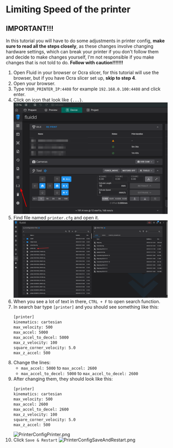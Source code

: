 # Limiting Speed of the printer
## IMPORTANT!!!
In this tutorial you will have to do some adjustments in printer config, **make sure to read all the steps closely**,
as these changes involve changing hardware settings,
which can break your printer if you don't follow them and decide to make changes yourself,
I'm not responsible if you make changes that is not told to do. **Follow with caution!!!!!!!**

1. Open Fluid in your browser or Ocra slicer, for this tutorial will use the browser,
   but if you have Ocra slicer set up, **skip to step 4**.
2. Open your browser.
3. Type `YOUR_PRINTER_IP:4408` for example `192.168.0.100:4408` and click enter.
4. Click on icon that look like `{...}`.
   ![FluidConfigPlace.png](FluidImages/FluidConfigPlace.png)
5. Find file named `printer.cfg` and open it.
   ![FluidPrinterConfigPlace.png](FluidImages/FluidPrinterConfigPlace.png)
6. When you see a lot of text in there, `CTRL + F` to open search function.
7. In search bar type `[printer]` and you should see something like this:
    ```TEXT
   [printer]
    kinematics: cartesian
    max_velocity: 500
    max_accel: 5000
    max_accel_to_decel: 5000
    max_z_velocity: 100
    square_corner_velocity: 5.0
    max_z_accel: 500 
   ```
8. Change the lines:
   - `max_accel: 5000` to `max_accel: 2600`
   - `max_accel_to_decel: 5000` to `max_accel_to_decel: 2600`
9. After changing them, they should look like this:
    ```TEXT
   [printer]
    kinematics: cartesian
    max_velocity: 500
    max_accel: 2600
    max_accel_to_decel: 2600
    max_z_velocity: 100
    square_corner_velocity: 5.0
    max_z_accel: 500
    ```
   ![PrinterConfigPrinter.png](FluidImages/PrinterConfigPrinter.png)
10. Click `Save & Restart`
    ![PrinterConfigSaveAndRestart.png](FluidImages/PrinterConfigSaveAndRestart.png)   
